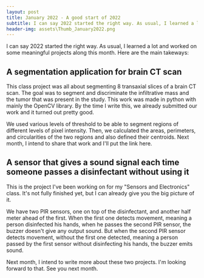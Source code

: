 ```yaml
---
layout: post
title: January 2022 - A good start of 2022
subtitle: I can say 2022 started the right way. As usual, I learned a lot and worked on some meaningful projects along this month.
header-img: assets\Thumb_January2022.png
---
```


I can say 2022 started the right way. As usual, I learned a lot and worked on some meaningful projects along this month. Here are the main takeways:


## A segmentation application for brain CT scan
This class project was all about segmenting 8 transaxial slices of a brain CT scan. The goal was to segment and discriminate the infiltrative mass and the tumor that was present in the study. This work was made in python with mainly the OpenCV library. By the time I write this, we already submitted our work and it turned out pretty good.

We used various levels of threshold to be able to segment regions of different levels of pixel intensity. Then, we calculated the areas, perimeters, and circularities of the two regions and also defined their centroids. Next month, I intend to share that work and I'll put the link here.


## A sensor that gives a sound signal each time someone passes a disinfectant without using it
This is the project I've been working on for my "Sensors and Electronics" class. It's not fully finished yet, but I can already give you the big picture of it.

We have two PIR sensors, one on top of the disinfectant, and another half meter ahead of the first. When the first one detects movement, meaning a person disinfected his hands, when he passes the second PIR sensor, the buzzer doesn't give any output sound. But when the second PIR sensor detects movement, without the first one detected, meaning a person passed by the first sensor without disinfecting his hands, the buzzer emits sound.


Next month, I intend to write more about these two projects. I'm looking forward to that. See you next month.